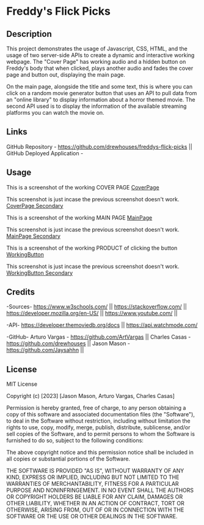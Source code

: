 # Freddy's Flick Picks

## Description

This project demonstrates the usage of Javascript, CSS, HTML, and the usage of two server-side APIs to create a dynamic and interactive working webpage. The "Cover Page" has working audio and a hidden button on Freddy's body that when clicked, plays another audio and fades the cover page and button out, displaying the main page. 

On the main page, alongside the title and some text, this is where you can click on a random movie generator button that uses an API to pull data from an "online library" to display information about a horror themed movie. The second API used is to display the information of the available streaming platforms you can watch the movie on.

## Links

GitHub Repository - https://github.com/drewhouses/freddys-flick-picks ||
GitHub Deployed Application - <!-- INSERT DEPLOYED APPLICATION LINK -->

## Usage

This is a screenshot of the working COVER PAGE
[CoverPage](assets\images\FredCover.png)

This screenshot is just incase the previous screenshot doesn't work.
[CoverPage Secondary](https://i.gyazo.com/187b42f5102c323d79e3aceb8eabbb2a.png)


This is a screenshot of the working MAIN PAGE
[MainPage](assets\images\FredMain.png)

This screenshot is just incase the previous screenshot doesn't work.
[MainPage Secondary](https://i.gyazo.com/3bc7c23ccdbf05d5fb1e8716a784a499.png)


This is a screenshot of the working PRODUCT of clicking the button
[WorkingButton](assets\images\FredWorking.png)

This screenshot is just incase the previous screenshot doesn't work.
[WorkingButton Secondary](https://i.gyazo.com/da1e688bdf718974df43235faf7f4a87.png)

## Credits

-Sources-
https://www.w3schools.com/ || 
https://stackoverflow.com/ || 
https://developer.mozilla.org/en-US/ || 
https://www.youtube.com/ ||

-API-
https://developer.themoviedb.org/docs || 
https://api.watchmode.com/

-GitHub-
Arturo Vargas - https://github.com/ArtVargas ||
Charles Casas - https://github.com/drewhouses ||
Jason Mason - https://github.com/Jaysahhn || 

## License
MIT License

Copyright (c) [2023] [Jason Mason, Arturo Vargas, Charles Casas]

Permission is hereby granted, free of charge, to any person obtaining a copy of this software and associated documentation files (the "Software"), to deal in the Software without restriction, including without limitation the rights to use, copy, modify, merge, publish, distribute, sublicense, and/or sell copies of the Software, and to permit persons to whom the Software is furnished to do so, subject to the following conditions:

The above copyright notice and this permission notice shall be included in all copies or substantial portions of the Software.

THE SOFTWARE IS PROVIDED "AS IS", WITHOUT WARRANTY OF ANY KIND, EXPRESS OR IMPLIED, INCLUDING BUT NOT LIMITED TO THE WARRANTIES OF MERCHANTABILITY, FITNESS FOR A PARTICULAR PURPOSE AND NONINFRINGEMENT. IN NO EVENT SHALL THE AUTHORS OR COPYRIGHT HOLDERS BE LIABLE FOR ANY CLAIM, DAMAGES OR OTHER LIABILITY, WHETHER IN AN ACTION OF CONTRACT, TORT OR OTHERWISE, ARISING FROM, OUT OF OR IN CONNECTION WITH THE SOFTWARE OR THE USE OR OTHER DEALINGS IN THE SOFTWARE.
